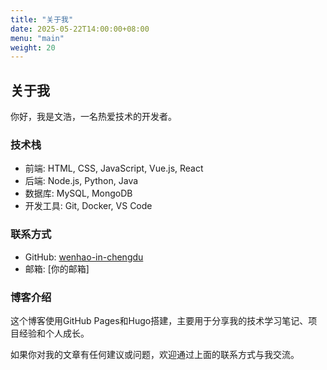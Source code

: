```yaml
---
title: "关于我"
date: 2025-05-22T14:00:00+08:00
menu: "main"
weight: 20
---
```


## 关于我

你好，我是文浩，一名热爱技术的开发者。

### 技术栈

- 前端: HTML, CSS, JavaScript, Vue.js, React
- 后端: Node.js, Python, Java
- 数据库: MySQL, MongoDB
- 开发工具: Git, Docker, VS Code

### 联系方式

- GitHub: [wenhao-in-chengdu](https://github.com/wenhao-in-chengdu)
- 邮箱: [你的邮箱]

### 博客介绍

这个博客使用GitHub Pages和Hugo搭建，主要用于分享我的技术学习笔记、项目经验和个人成长。

如果你对我的文章有任何建议或问题，欢迎通过上面的联系方式与我交流。 